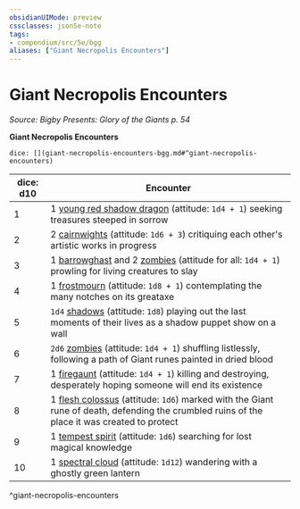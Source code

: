 ```yaml
---
obsidianUIMode: preview
cssclasses: json5e-note
tags:
- compendium/src/5e/bgg
aliases: ["Giant Necropolis Encounters"]
---
```

# Giant Necropolis Encounters
*Source: Bigby Presents: Glory of the Giants p. 54* 

**Giant Necropolis Encounters**

`dice: [](giant-necropolis-encounters-bgg.md#^giant-necropolis-encounters)`

| dice: d10 | Encounter |
|-----------|-----------|
| 1 | 1 [young red shadow dragon](Mechanics/bestiary/dragon/young-red-shadow-dragon.md) (attitude: `1d4 + 1`) seeking treasures steeped in sorrow |
| 2 | 2 [cairnwights](Mechanics/bestiary/undead/cairnwight-bgg.md) (attitude: `1d6 + 3`) critiquing each other's artistic works in progress |
| 3 | 1 [barrowghast](Mechanics/bestiary/undead/barrowghast-bgg.md) and 2 [zombies](Mechanics/bestiary/undead/zombie.md) (attitude for all: `1d4 + 1`) prowling for living creatures to slay |
| 4 | 1 [frostmourn](Mechanics/bestiary/undead/frostmourn-bgg.md) (attitude: `1d8 + 1`) contemplating the many notches on its greataxe |
| 5 | `1d4` [shadows](Mechanics/bestiary/undead/shadow.md) (attitude: `1d8`) playing out the last moments of their lives as a shadow puppet show on a wall |
| 6 | `2d6` [zombies](Mechanics/bestiary/undead/zombie.md) (attitude: `1d4 + 1`) shuffling listlessly, following a path of Giant runes painted in dried blood |
| 7 | 1 [firegaunt](Mechanics/bestiary/undead/firegaunt-bgg.md) (attitude: `1d4 + 1`) killing and destroying, desperately hoping someone will end its existence |
| 8 | 1 [flesh colossus](Mechanics/bestiary/construct/flesh-colossus-bgg.md) (attitude: `1d6`) marked with the Giant rune of death, defending the crumbled ruins of the place it was created to protect |
| 9 | 1 [tempest spirit](Mechanics/bestiary/undead/tempest-spirit-bgg.md) (attitude: `1d6`) searching for lost magical knowledge |
| 10 | 1 [spectral cloud](Mechanics/bestiary/undead/spectral-cloud-bgg.md) (attitude: `1d12`) wandering with a ghostly green lantern |
^giant-necropolis-encounters